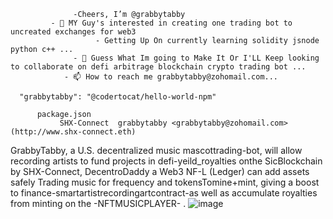                   -Cheers, I’m @grabbytabby
             - 👀 MY Guy's interested in creating one trading bot to uncreated exchanges for web3
                       - Getting Up On currently learning solidity jsnode python c++ ...
                  - 💞️ Guess What Im going to Make It Or I'LL Keep looking to collaborate on defi arbitrage blockchain crypto trading bot ...
                - 📫 How to reach me grabbytabby@zohomail.com...

<!---
grabbytabby/grabbytabby is a ✨ special music cryptotrading bot ✨ repository valuation is `README.md` (trading bot) appears on SHX-Connect grabbytabby GitHub profile.
You can click the Preview link to take a look at your changes.
--->
      "grabbytabby": "@codertocat/hello-world-npm"

          package.json
               SHX-Connect  grabbytabby <grabbytabby@zohomail.com> (http://www.shx-connect.eth)
               
               
               
               
GrabbyTabby, a U.S. decentralized music mascottrading-bot, will allow recording artists to fund projects in defi-yeild_royalties onthe SicBlockchain by SHX-Connect, 
DecentroDaddy a Web3 NF-L (Ledger) can add assets safely Trading music for frequency and tokensTomine+mint, giving a boost to finance-smartartistrecordingartcontract-as well as accumulate royalties from minting on the -NFTMUSICPLAYER-
.
![image](https://user-images.githubusercontent.com/100648556/173249848-a7058e34-ef3b-4677-a65f-4c0865b75edc.png)
